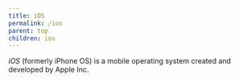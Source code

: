 ```yaml
---
title: iOS
permalink: /ios
parent: top
children: ios
---
```


<dfn>iOS</dfn> (formerly iPhone OS) is a mobile operating system created and developed by Apple Inc.
